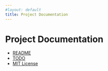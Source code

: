 ```yaml
---
#layout: default
title: Project Documentation
---
```


# Project Documentation

- [README](README.html)
- [TODO](TODO.md)
- [MIT License](LICENSE.txt)
